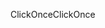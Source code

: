<span data-ttu-id="99556-101">ClickOnce</span><span class="sxs-lookup"><span data-stu-id="99556-101">ClickOnce</span></span>